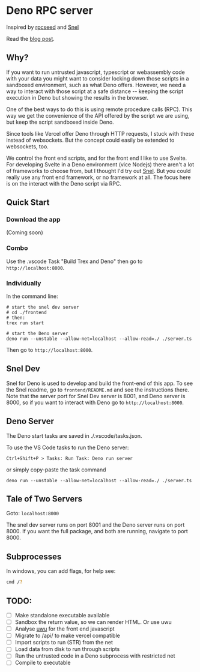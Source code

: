 # Deno RPC server

Inspired by [rpcseed](https://github.com/boscoh/rpcseed) and [Snel](https://github.com/crewdevio/Snel)

Read the [blog post](https://blog.devgenius.io/deno-svelte-part-2-using-deno-functions-in-svelte-%EF%B8%8F-2386accd4274).

## Why?

If you want to run untrusted javascript, typescript or webassembly code with your data you might want to consider locking down those scripts in a sandboxed environment, such as what Deno offers. However, we need a way to interact with those script at a safe distance -- keeping the script execution in Deno but showing the results in the browser. 

One of the best ways to do this is using remote procedure calls (RPC). This way we get the convenience of the API offered by the script we are using, but keep the script sandboxed inside Deno.

Since tools like Vercel offer Deno through HTTP requests, I stuck with these instead of websockets. But the concept could easily be extended to websockets, too.

We control the front end scripts, and for the front end I like to use Svelte. For developing Svelte in a Deno environment (vice Nodejs) there aren't a lot of frameworks to choose from, but I thought I'd try out [Snel](https://github.com/crewdevio/Snel). But you could really use any front end framework, or no framework at all. The focus here is on the interact with the Deno script via RPC.


## Quick Start

### Download the app

(Coming soon)

### Combo

Use the .vscode Task "Build Trex and Deno" then go to `http://localhost:8000`.

### Individually

In the command line:

```
# start the snel dev server
# cd ./frontend
# then:
trex run start

# start the Deno server
deno run --unstable --allow-net=localhost --allow-read=./ ./server.ts 
```

Then go to `http://localhost:8000`.

## Snel Dev

Snel for Deno is used to develop and build the front-end of this app. To see the Snel readme, go to `frontend/README.md` and see the instructions there. Note that the server port for Snel Dev server is 8001, and Deno server is 8000, so if you want to interact with Deno go to `http://localhost:8000`. 

## Deno Server 

The Deno start tasks are saved in ./.vscode/tasks.json.

To use the VS Code tasks to run the Deno server:

`Ctrl+Shift+P > Tasks: Run Task: Deno run server`

or simply copy-paste the task command

```
deno run --unstable --allow-net=localhost --allow-read=./ ./server.ts
```


## Tale of Two Servers

Goto: `localhost:8000`

The snel dev server runs on port 8001 and the Deno server runs on port 8000. If you want the full package, and both are running, navigate to port 8000.

## Subprocesses

In windows, you can add flags, for help see:

```sh
cmd /?
```

## TODO:

- [ ] Make standalone executable available
- [ ] Sandbox the return value, so we can render HTML. Or use uwu
- [ ] Analyse [uwu](https://github.com/useverto/uwu/) for the front end javascript
- [ ] Migrate to /api/ to make vercel compatible
- [ ] Import scripts to run (STR) from the net
- [ ] Load data from disk to run through scripts
- [ ] Run the untrusted code in a Deno subprocess with restricted net
- [ ] Compile to executable